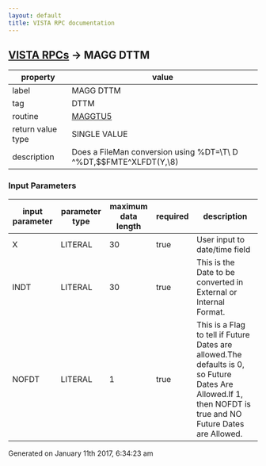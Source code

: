 ```yaml
---
layout: default
title: VISTA RPC documentation
---
```




## [VISTA RPCs](TableOfContent.md) &#8594; MAGG DTTM 

 property | value 
--- | --- 
 label | MAGG DTTM
 tag | DTTM
 routine | [MAGGTU5](http://code.osehra.org/dox/Routine_MAGGTU5_source.html)
 return value type | SINGLE VALUE
 description | Does a FileMan conversion using %DT=\T\ D ^%DT,$$FMTE^XLFDT(Y,\8\)

### Input Parameters

| input parameter | parameter type | maximum data length | required | description | 
| --- | --- | --- | --- | --- | 
|   X | LITERAL | 30 | true | User input to date/time field  | 
| INDT | LITERAL | 30 | true | This is the Date to be converted in External or Internal Format. | 
| NOFDT | LITERAL | 1 | true | This is a Flag to tell if Future Dates are allowed.The defaults is 0, so Future Dates Are Allowed.If 1, then NOFDT is true and NO Future Dates are Allowed. | 




Generated on January 11th 2017, 6:34:23 am